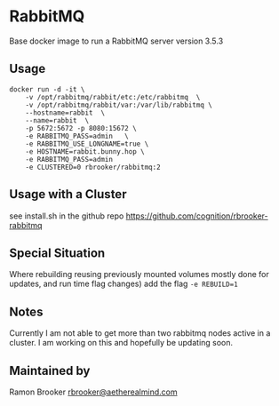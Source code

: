 RabbitMQ 
=====================

Base docker image to run a RabbitMQ server version 3.5.3


Usage
-----
```
docker run -d -it \
    -v /opt/rabbitmq/rabbit/etc:/etc/rabbitmq  \
    -v /opt/rabbitmq/rabbit/var:/var/lib/rabbitmq \ 
    --hostname=rabbit  \
    --name=rabbit  \
    -p 5672:5672 -p 8080:15672 \
    -e RABBITMQ_PASS=admin   \
    -e RABBITMQ_USE_LONGNAME=true \ 
    -e HOSTNAME=rabbit.bunny.hop \ 
    -e RABBITMQ_PASS=admin 
    -e CLUSTERED=0 rbrooker/rabbitmq:2
```

Usage with a Cluster 
---------------------
see install.sh in the github repo
https://github.com/cognition/rbrooker-rabbitmq


Special Situation
------------------
Where rebuilding reusing previously mounted volumes
mostly done for updates, and run time flag changes)
add the flag `` -e REBUILD=1 `` 



Notes 
-----

Currently I am not able to get more than two rabbitmq nodes active in a cluster. 
I am working on this and hopefully be updating soon. 

Maintained by  
-------------

Ramon Brooker <rbrooker@aetherealmind.com>




